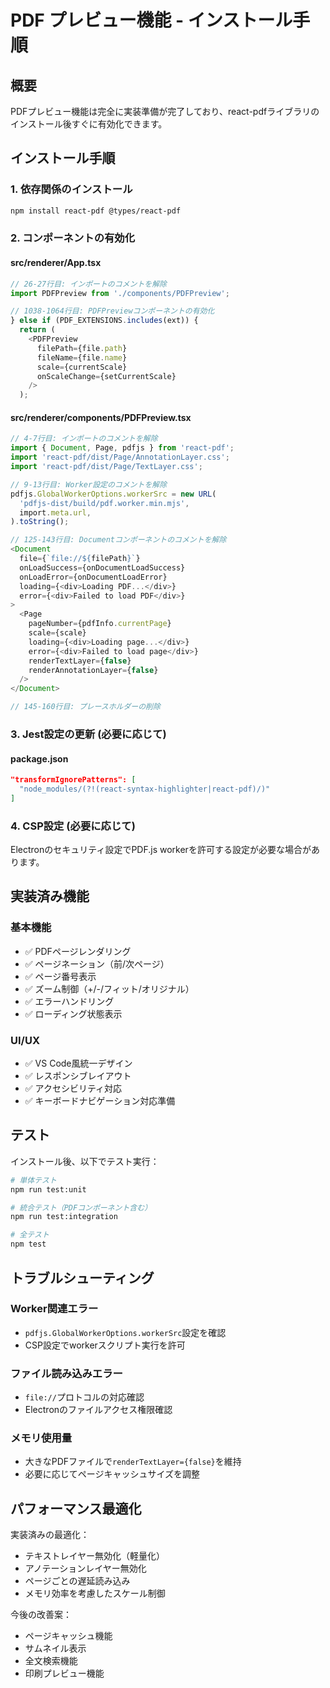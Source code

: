 # PDF プレビュー機能 - インストール手順

## 概要
PDFプレビュー機能は完全に実装準備が完了しており、react-pdfライブラリのインストール後すぐに有効化できます。

## インストール手順

### 1. 依存関係のインストール
```bash
npm install react-pdf @types/react-pdf
```

### 2. コンポーネントの有効化

#### src/renderer/App.tsx
```typescript
// 26-27行目: インポートのコメントを解除
import PDFPreview from './components/PDFPreview';
```

```typescript
// 1038-1064行目: PDFPreviewコンポーネントの有効化
} else if (PDF_EXTENSIONS.includes(ext)) {
  return (
    <PDFPreview
      filePath={file.path}
      fileName={file.name}
      scale={currentScale}
      onScaleChange={setCurrentScale}
    />
  );
```

#### src/renderer/components/PDFPreview.tsx
```typescript
// 4-7行目: インポートのコメントを解除
import { Document, Page, pdfjs } from 'react-pdf';
import 'react-pdf/dist/Page/AnnotationLayer.css';
import 'react-pdf/dist/Page/TextLayer.css';

// 9-13行目: Worker設定のコメントを解除
pdfjs.GlobalWorkerOptions.workerSrc = new URL(
  'pdfjs-dist/build/pdf.worker.min.mjs',
  import.meta.url,
).toString();

// 125-143行目: Documentコンポーネントのコメントを解除
<Document
  file={`file://${filePath}`}
  onLoadSuccess={onDocumentLoadSuccess}
  onLoadError={onDocumentLoadError}
  loading={<div>Loading PDF...</div>}
  error={<div>Failed to load PDF</div>}
>
  <Page
    pageNumber={pdfInfo.currentPage}
    scale={scale}
    loading={<div>Loading page...</div>}
    error={<div>Failed to load page</div>}
    renderTextLayer={false}
    renderAnnotationLayer={false}
  />
</Document>

// 145-160行目: プレースホルダーの削除
```

### 3. Jest設定の更新 (必要に応じて)

#### package.json
```json
"transformIgnorePatterns": [
  "node_modules/(?!(react-syntax-highlighter|react-pdf)/)"
]
```

### 4. CSP設定 (必要に応じて)
Electronのセキュリティ設定でPDF.js workerを許可する設定が必要な場合があります。

## 実装済み機能

### 基本機能
- ✅ PDFページレンダリング
- ✅ ページネーション（前/次ページ）
- ✅ ページ番号表示
- ✅ ズーム制御（+/-/フィット/オリジナル）
- ✅ エラーハンドリング
- ✅ ローディング状態表示

### UI/UX
- ✅ VS Code風統一デザイン
- ✅ レスポンシブレイアウト
- ✅ アクセシビリティ対応
- ✅ キーボードナビゲーション対応準備

## テスト

インストール後、以下でテスト実行：

```bash
# 単体テスト
npm run test:unit

# 統合テスト（PDFコンポーネント含む）
npm run test:integration

# 全テスト
npm test
```

## トラブルシューティング

### Worker関連エラー
- `pdfjs.GlobalWorkerOptions.workerSrc`設定を確認
- CSP設定でworkerスクリプト実行を許可

### ファイル読み込みエラー
- `file://`プロトコルの対応確認
- Electronのファイルアクセス権限確認

### メモリ使用量
- 大きなPDFファイルで`renderTextLayer={false}`を維持
- 必要に応じてページキャッシュサイズを調整

## パフォーマンス最適化

実装済みの最適化：
- テキストレイヤー無効化（軽量化）
- アノテーションレイヤー無効化
- ページごとの遅延読み込み
- メモリ効率を考慮したスケール制御

今後の改善案：
- ページキャッシュ機能
- サムネイル表示
- 全文検索機能
- 印刷プレビュー機能